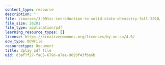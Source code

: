 ```yaml
---
content_type: resource
description: ''
file: /courses/3-091sc-introduction-to-solid-state-chemistry-fall-2010/d3af7f27fa856796a7ae9093f43fba6b_j9DVXVwVyc4.pdf
file_size: 26201
file_type: application/pdf
learning_resource_types: []
license: https://creativecommons.org/licenses/by-nc-sa/4.0/
ocw_type: OCWFile
resourcetype: Document
title: 3play pdf file
uid: d3af7f27-fa85-6796-a7ae-9093f43fba6b
---
```

